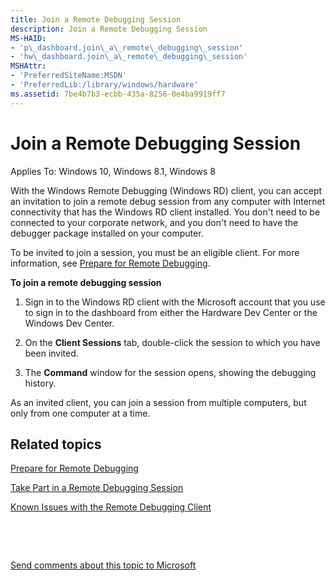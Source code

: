 ```yaml
---
title: Join a Remote Debugging Session
description: Join a Remote Debugging Session
MS-HAID:
- 'p\_dashboard.join\_a\_remote\_debugging\_session'
- 'hw\_dashboard.join\_a\_remote\_debugging\_session'
MSHAttr:
- 'PreferredSiteName:MSDN'
- 'PreferredLib:/library/windows/hardware'
ms.assetid: 7be4b7b3-ecbb-435a-8256-0e4ba9919ff7
---
```


# Join a Remote Debugging Session


Applies To: Windows 10, Windows 8.1, Windows 8

With the Windows Remote Debugging (Windows RD) client, you can accept an invitation to join a remote debug session from any computer with Internet connectivity that has the Windows RD client installed. You don't need to be connected to your corporate network, and you don't need to have the debugger package installed on your computer.

To be invited to join a session, you must be an eligible client. For more information, see [Prepare for Remote Debugging](https://msdn.microsoft.com/library/windows/hardware/br230785.aspx).

**To join a remote debugging session**

1.  Sign in to the Windows RD client with the Microsoft account that you use to sign in to the dashboard from either the Hardware Dev Center or the Windows Dev Center.

2.  On the **Client Sessions** tab, double-click the session to which you have been invited.

3.  The **Command** window for the session opens, showing the debugging history.

As an invited client, you can join a session from multiple computers, but only from one computer at a time.

## <span id="related_topics"></span>Related topics


[Prepare for Remote Debugging](https://msdn.microsoft.com/library/windows/hardware/br230785.aspx)

[Take Part in a Remote Debugging Session](https://msdn.microsoft.com/library/windows/hardware/br230804.aspx)

[Known Issues with the Remote Debugging Client](https://msdn.microsoft.com/library/windows/hardware/br230769.aspx)

 

 

[Send comments about this topic to Microsoft](mailto:wsddocfb@microsoft.com?subject=Documentation%20feedback%20%5Bhw_dashboard\hw_dashboard%5D:%20Join%20a%20Remote%20Debugging%20Session%20%20RELEASE:%20%281/3/2017%29&body=%0A%0APRIVACY%20STATEMENT%0A%0AWe%20use%20your%20feedback%20to%20improve%20the%20documentation.%20We%20don't%20use%20your%20email%20address%20for%20any%20other%20purpose,%20and%20we'll%20remove%20your%20email%20address%20from%20our%20system%20after%20the%20issue%20that%20you're%20reporting%20is%20fixed.%20While%20we're%20working%20to%20fix%20this%20issue,%20we%20might%20send%20you%20an%20email%20message%20to%20ask%20for%20more%20info.%20Later,%20we%20might%20also%20send%20you%20an%20email%20message%20to%20let%20you%20know%20that%20we've%20addressed%20your%20feedback.%0A%0AFor%20more%20info%20about%20Microsoft's%20privacy%20policy,%20see%20http://privacy.microsoft.com/default.aspx. "Send comments about this topic to Microsoft")





